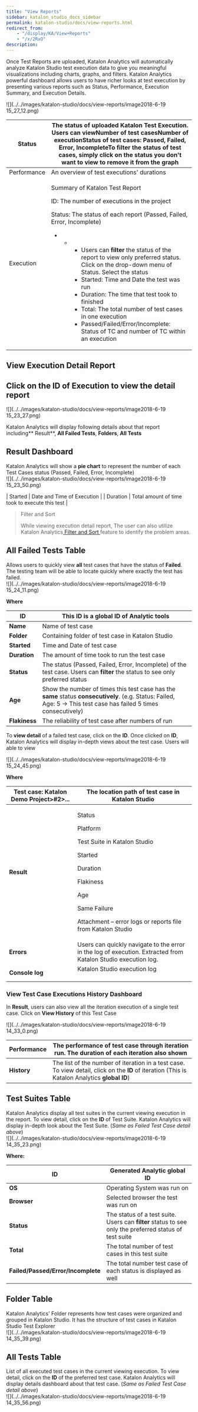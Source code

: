 ```yaml
---
title: "View Reports" 
sidebar: katalon_studio_docs_sidebar
permalink: katalon-studio/docs/view-reports.html 
redirect_from:
    - "/display/KA/View+Reports"
    - "/x/2RxO"
description: 
---
```

Once Test Reports are uploaded, Katalon Analytics will automatically analyze Katalon Studio test execution data to give you meaningful visualizations including charts, graphs, and filters. Katalon Analytics powerful dashboard allows users to have richer looks at test execution by presenting various reports such as Status, Performance, Execution Summary, and Execution Details. 

![](../../images/katalon-studio/docs/view-reports/image2018-6-19 15_27_12.png)

<table><thead><tr><th>Status</th><th>The status of uploaded Katalon Test Execution. Users can viewNumber of test casesNumber of executionStatus of test cases: Passed, Failed, Error, IncompleteTo filter the status of test cases, simply click on the status you don't want to view to remove it from the graph</th></tr></thead><tbody><tr><td>Performance</td><td>An overview of test executions' durations&nbsp;</td></tr><tr><td>Execution</td><td><p>Summary of Katalon Test Report</p><p>ID: The number of executions in the project</p><p>Status: The status of each report (Passed, Failed, Error, Incomplete)</p><ul><li><ul><li><ul><li>Users can <strong>filter </strong>the status of the report to view only preferred status. Click on the drop-down menu of Status. Select the status</li><li>Started: Time and Date the test was run</li><li>Duration: The time that test took to finished</li><li>Total: The total number of test cases in one execution</li><li>Passed/Failed/Error/Incomplete: Status of TC and number of TC within an execution</li></ul></li></ul></li></ul></td></tr></tbody></table>

View Execution Detail Report
----------------------------

Click on the ID of Execution to view the detail report
------------------------------------------------------

![](../../images/katalon-studio/docs/view-reports/image2018-6-19 15_23_27.png)  
  

Katalon Analytics will display following details about that report including** Result**, **All Failed Tests**, **Folders**, **All Tests**

Result Dashboard
----------------

Katalon Analytics will show a **pie chart** to represent the number of each Test Cases status (Passed, Failed, Error, Incomplete)  
![](../../images/katalon-studio/docs/view-reports/image2018-6-19 15_23_50.png)

| Started | Date and Time of Execution |
| Duration | Total amount of time took to execute this test |

> Filter and Sort
> 
> While viewing execution detail report, The user can also utilize Katalon Analytics[ Filter and Sort ](/x/ZgTR)feature to identify the problem areas.

All Failed Tests Table
----------------------

Allows users to quickly view **all** test cases that have the status of **Failed**. The testing team will be able to locate quickly where exactly the test has failed.  
![](../../images/katalon-studio/docs/view-reports/image2018-6-19 15_24_11.png)

**Where**

| ID | This ID is a global ID of Analytic tools |
| --- | --- |
| **Name** | Name of test case |
| **Folder** | Containing folder of test case in Katalon Studio |
| **Started** | Time and Date of test case |
| **Duration** | The amount of time took to run the test case |
| **Status** | The status (Passed, Failed, Error, Incomplete) of the test case. Users can **filter** the status to see only preferred status |
| **Age** | Show the number of times this test case has the **same** status **consecutively**. (e.g. Status: Failed, Age: 5 → This test case has failed 5 times consecutively) |
| **Flakiness** | The reliability of test case after numbers of run |

To **view detail** of a failed test case, click on the **ID**. Once clicked on **ID**, Katalon Analytics will display in-depth views about the test case. Users will able to view

![](../../images/katalon-studio/docs/view-reports/image2018-6-19 15_24_45.png)

**Where** 

<table><thead><tr><th>Test case: Katalon Demo Project&gt;#2&gt;...</th><th>The location path of test case in Katalon Studio</th></tr></thead><tbody><tr><td><strong>Result</strong></td><td><p>Status</p><p>Platform</p><p>Test Suite in Katalon Studio</p><p>Started</p><p>Duration</p><p>Flakiness</p><p>Age</p><p>Same Failure</p><p>Attachment – error logs or reports file from Katalon Studio</p></td></tr><tr><td><strong>Errors</strong></td><td>Users can quickly navigate to the error in the log of execution. Extracted from Katalon Studio execution log.</td></tr><tr><td><strong>Console log</strong></td><td>Katalon Studio execution log&nbsp; &nbsp; &nbsp; &nbsp; &nbsp; &nbsp; &nbsp; &nbsp; &nbsp; &nbsp; &nbsp; &nbsp;&nbsp;</td></tr></tbody></table>

### View Test Case Executions History Dashboard

In **Result**, users can also view all the iteration execution of a single test case. Click on **View History** of this Test Case

![](../../images/katalon-studio/docs/view-reports/image2018-6-19 14_33_0.png)

| Performance | The performance of test case through iteration run. The duration of each iteration also shown |
| --- | --- |
| **History** | The list of the number of iteration in a test case. To view detail, click on the **ID** of iteration (This is Katalon Analytics **global ID**) |

Test Suites Table
-----------------

Katalon Analytics display all test suites in the current viewing execution in the report. To view detail, click on the **ID** of Test Suite. Katalon Analytics will display in-depth look about the Test Suite. (_Same as Failed Test Case detail above_)  
![](../../images/katalon-studio/docs/view-reports/image2018-6-19 14_35_23.png)

**Where:**

| ID | Generated Analytic global ID |
| --- | --- |
| **OS** | Operating System was run on |
| **Browser** | Selected browser the test was run on |
| **Status** | The status of a test suite. Users can **filter** status to see only the preferred status of test suite |
| **Total** | The total number of test cases in this test suite |
| **Failed/Passed/Error/Incomplete** | The total number test case of each status is displayed as well |

Folder Table
------------

Katalon Analytics' Folder represents how test cases were organized and grouped in Katalon Studio. It has the structure of test cases in Katalon Studio Test Explorer  
![](../../images/katalon-studio/docs/view-reports/image2018-6-19 14_35_39.png)

All Tests Table
---------------

List of all executed test cases in the current viewing execution. To view detail, click on the **ID** of the preferred test case. Katalon Analytics will display details dashboard about that test case. (_Same as Failed Test Case detail above_)  
![](../../images/katalon-studio/docs/view-reports/image2018-6-19 14_35_56.png)